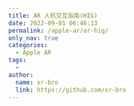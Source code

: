 ```yaml
---
title: AR 人机交互指南(HIG)
date: 2022-09-01 06:46:13
permalink: /apple-ar/ar-hig/
only_nav: true
categories:
  - Apple AR
tags:
  - 
author: 
  name: xr-bro
  link: https://github.com/xr-bro
---
```


<EmbedCraft url="https://www.craft.do/s/ak33xgy7wXsEml"/>
